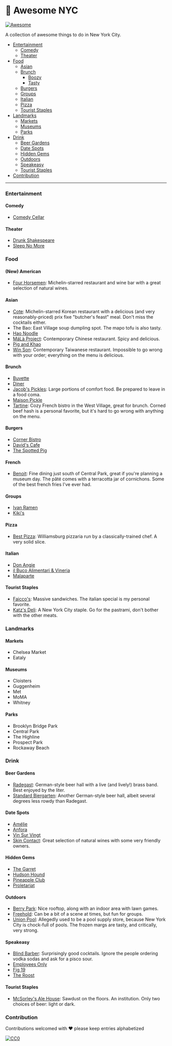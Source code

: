 # 🗽 Awesome NYC

[![Awesome](https://cdn.rawgit.com/sindresorhus/awesome/d7305f38d29fed78fa85652e3a63e154dd8e8829/media/badge.svg)](https://github.com/sindresorhus/awesome)

A collection of awesome things to do in New York City.

- [Entertainment](#entertainment)
  - [Comedy](#comedy)
  - [Theater](#theater)
- [Food](#food)
  - [Asian](#asian)
  - [Brunch](#brunch)
    - [Boozy](#boozy)
    - [Tasty](#tasty)
  - [Burgers](#burgers)
  - [Groups](#groups)
  - [Italian](#italian)
  - [Pizza](#pizza)
  - [Tourist Staples](#tourist-staples)
- [Landmarks](#landmarks)
  - [Markets](#markets)
  - [Museums](#museums)
  - [Parks](#parks)
- [Drink](#drink)
  - [Beer Gardens](#beer-gardens)
  - [Date Spots](#date-spots)
  - [Hidden Gems](#hidden-gems)
  - [Outdoors](#outdoors)
  - [Speakeasy](#speakeasy)
  - [Tourist Staples](#tourist-staples)
- [Contribution](#contribution)

---

### Entertainment

#### Comedy

- [Comedy Cellar](https://www.comedycellar.com/reservation/)

#### Theater

- [Drunk Shakespeare](https://www.drunkshakespeare.com/)
- [Sleep No More](https://mckittrickhotel.com/)

### Food

#### (New) American

- [Four Horsemen](https://www.fourhorsemenbk.com/): Michelin-starred restaurant and wine bar with a great selection of natural wines.

#### Asian

- [Cote](https://www.cotenyc.com/): Michelin-starred Korean restaurant with a delicious (and very reasonably-priced) prix fixe "butcher's feast" meal. Don't miss the cocktails either.
- The Bao: East Village soup dumpling spot. The mapo tofu is also tasty.
- [Hao Noodle](https://haonoodle.com/)
- [MáLà Project](https://www.malaproject.nyc/): Contemporary Chinese restaurant. Spicy and delicious.
- [Pig and Khao](https://www.pigandkhao.com/)
- [Win Son](https://winsonbrooklyn.com/): Contemporary Taiwanese restaurant. Impossible to go wrong with your order; everything on the menu is delicious.

#### Brunch

- [Buvette](https://ilovebuvette.com/)
- [Diner](http://dinernyc.com/)
- [Jacob's Pickles](https://jacobs.picklehospitality.com/): Large portions of comfort food. Be prepared to leave in a food coma.
- [Maison Pickle](http://www.maisonpickle.com/)
- [Tartine](https://tartine.nyc/): Cozy French bistro in the West Village, great for brunch. Corned beef hash is a personal favorite, but it's hard to go wrong with anything on the menu.

#### Burgers

- [Corner Bistro](https://cornerbistrony.com/)
- [David's Cafe](http://www.davidscafenyc.com/)
- [The Spotted Pig](https://www.thespottedpig.com/)

#### French

- [Benoit](https://www.benoitny.com/): Fine dining just south of Central Park, great if you're planning a museum day. The pâté comes with a terracotta jar of cornichons. Some of the best french fries I've ever had.

#### Groups

- [Ivan Ramen](https://www.ivanramen.com/)
- [Kiki's](https://www.theinfatuation.com/new-york/reviews/kikis)

#### Pizza

- [Best Pizza](https://www.bestpizzawilliamsburg.com/menu/pies/): Williamsburg pizzaria run by a classically-trained chef. A very solid slice.

#### Italian

- [Don Angie](https://www.donangie.com/)
- [il Buco Alimentari & Vineria](https://ilbuco.com/pages/alimentari)
- [Malaparte](https://www.theinfatuation.com/new-york/reviews/malaparte)

#### Tourist Staples

- [Faicco's](https://www.faiccosnyc.com/): Massive sandwiches. The italian special is my personal favorite.
- [Katz's Deli](https://www.katzsdelicatessen.com/): A New York City staple. Go for the pastrami, don't bother with the other meats.

### Landmarks

#### Markets

- Chelsea Market
- Eataly

#### Museums

- Cloisters
- Guggenheim
- Met
- MoMA
- Whitney

#### Parks

- Brooklyn Bridge Park
- Central Park
- The Highline
- Prospect Park
- Rockaway Beach

### Drink

#### Beer Gardens

- [Radegast](https://radegasthall.com/): German-style beer hall with a live (and lively!) brass band. Best enjoyed by the liter.
- [Standard Biergarten](https://www.standardhotels.com/new-york/features/biergarten-nyc): Another German-style beer hall, albeit several degrees less rowdy than Radegast.

#### Date Spots

- [Amélie](https://www.ameliewinebar.com/west-village)
- [Anfora](http://www.anforanyc.com/)
- [Vin Sur Vingt](http://vsvwinebars.com/location-west-village/)
- [Skin Contact](https://skincontact.nyc/): Great selection of natural wines with some very friendly owners.

#### Hidden Gems

- [The Garret](http://www.thegarretwest.com/)
- [Hudson Hound](http://www.hudsonhoundnyc.com/)
- [Pineapple Club](https://pineappleclub.com/)
- [Proletariat](https://www.proletariatny.com/)

#### Outdoors

- [Berry Park](http://www.berryparkbk.com/): Nice rooftop, along with an indoor area with lawn games.
- [Freehold](https://www.freeholdbrooklyn.com/): Can be a bit of a scene at times, but fun for groups.
- [Union Pool](https://union-pool.com/): Allegedly used to be a pool supply store, because New York City is chock-full of pools. The frozen margs are tasty, and critically, very strong.

#### Speakeasy

- [Blind Barber](https://blindbarber.com/pages/east-village): Surprisingly good cocktails. Ignore the people ordering vodka sodas and ask for a pisco sour.
- [Employees Only](http://employeesonlynyc.com/)
- [Fig 19](https://www.figurenineteen.com/)
- [The Roost](https://newyork.theroostnyc.com/)

#### Tourist Staples

- [McSorley's Ale House](https://mcsorleysoldalehouse.nyc/): Sawdust on the floors. An institution. Only two choices of beer: light or dark.

### Contribution

Contributions welcomed with  ❤  please keep entries alphabetized

[![CC0](http://i.creativecommons.org/p/zero/1.0/88x31.png)](http://creativecommons.org/publicdomain/zero/1.0/)
